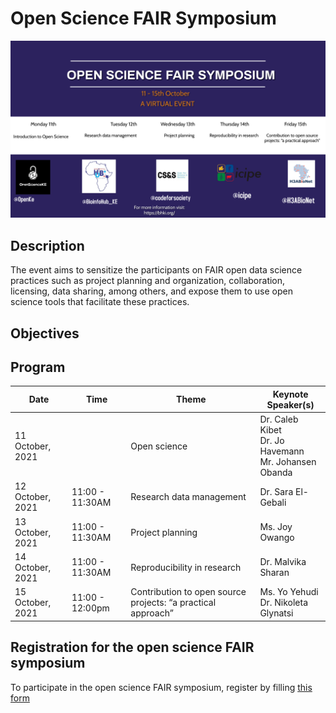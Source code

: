 # Open Science FAIR Symposium
![symposiumposter](symposumposter.jpg)

## Description
The event aims to sensitize the participants on FAIR open data science practices such as project planning and organization, collaboration, licensing, data sharing, among others, and expose them to use open science tools that facilitate these practices. 

## Objectives

## Program
Date | Time | Theme | Keynote Speaker(s)
---|---|---|---
11 October, 2021 | | Open science | Dr. Caleb Kibet <br /> Dr. Jo Havemann <br />  Mr. Johansen Obanda 
12 October, 2021 | 11:00 - 11:30AM | Research data management | Dr. Sara El-Gebali
13 October, 2021 | 11:00 - 11:30AM | Project planning | Ms. Joy Owango 
14 October, 2021 | 11:00 - 11:30AM  | Reproducibility in research | Dr. Malvika Sharan
15 October, 2021 | 11:00 - 12:00pm | Contribution to open source projects: “a practical approach” | Ms. Yo Yehudi <br /> Dr. Nikoleta Glynatsi





## Registration for the open science FAIR symposium
To participate in the open science FAIR symposium, register by filling [this form](https://docs.google.com/forms/d/e/1FAIpQLSf-62sB59PyUbOn9v-DxTyNPEHXUadIBSkc1xxEhIeIwLeiJw/viewform)
